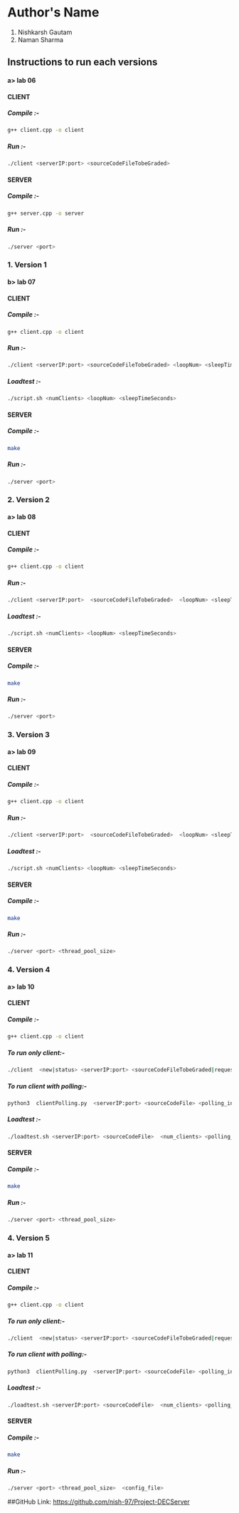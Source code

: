 
# Author's Name

1. Nishkarsh Gautam
2. Naman Sharma


## Instructions to run each versions

#### a> lab 06
####  CLIENT

##### Compile :- 
```bash
g++ client.cpp -o client
```
##### Run :-
```bash
./client <serverIP:port> <sourceCodeFileTobeGraded>

```

#### SERVER 
##### Compile :- 
```bash
g++ server.cpp -o server
```
##### Run :-
```bash
./server <port>

```
### 1. Version 1
#### b> lab 07
####  CLIENT

##### Compile :- 
```bash
g++ client.cpp -o client
```
##### Run :-
```bash
./client <serverIP:port> <sourceCodeFileTobeGraded> <loopNum> <sleepTimeSeconds>

```

##### Loadtest :-
```bash
./script.sh <numClients> <loopNum> <sleepTimeSeconds>
```
#### SERVER 
##### Compile :- 
```bash
make
```
##### Run :-
```bash
./server <port>
```

### 2. Version 2
#### a> lab 08
####  CLIENT

##### Compile :- 
```bash
g++ client.cpp -o client
```
##### Run :-
```bash
./client <serverIP:port>  <sourceCodeFileTobeGraded>  <loopNum> <sleepTimeSeconds> <timeout-seconds>

```
##### Loadtest :-
```bash
./script.sh <numClients> <loopNum> <sleepTimeSeconds>
```

#### SERVER 
##### Compile :- 
```bash
make
```
##### Run :-
```bash
./server <port>

```

### 3. Version 3
#### a> lab 09
####  CLIENT

##### Compile :- 
```bash
g++ client.cpp -o client
```
##### Run :-
```bash
./client <serverIP:port>  <sourceCodeFileTobeGraded>  <loopNum> <sleepTimeSeconds> <timeout-seconds>

```
##### Loadtest :-
```bash
./script.sh <numClients> <loopNum> <sleepTimeSeconds>
```

#### SERVER 
##### Compile :- 
```bash
make
```
##### Run :-
```bash
./server <port> <thread_pool_size>

```

### 4. Version 4
#### a> lab 10
####  CLIENT

##### Compile :- 
```bash
g++ client.cpp -o client
```
##### To run only client:-
```bash
./client  <new|status> <serverIP:port> <sourceCodeFileTobeGraded|requestID>

```

##### To run client with polling:-
```bash
python3  clientPolling.py  <serverIP:port> <sourceCodeFile> <polling_interval>

```

##### Loadtest :-
```bash
./loadtest.sh <serverIP:port> <sourceCodeFile>  <num_clients> <polling_interval> 
```

#### SERVER 
##### Compile :- 
```bash
make
```
##### Run :-
```bash
./server <port> <thread_pool_size>

```

### 4. Version 5
#### a> lab 11
####  CLIENT

##### Compile :- 
```bash
g++ client.cpp -o client
```
##### To run only client:-
```bash
./client  <new|status> <serverIP:port> <sourceCodeFileTobeGraded|requestID>

```

##### To run client with polling:-
```bash
python3  clientPolling.py  <serverIP:port> <sourceCodeFile> <polling_interval>

```

##### Loadtest :-
```bash
./loadtest.sh <serverIP:port> <sourceCodeFile>  <num_clients> <polling_interval> 
```

#### SERVER 
##### Compile :- 
```bash
make
```
##### Run :-
```bash
./server <port> <thread_pool_size>  <config_file>
```


##GitHub Link: https://github.com/nish-97/Project-DECServer

